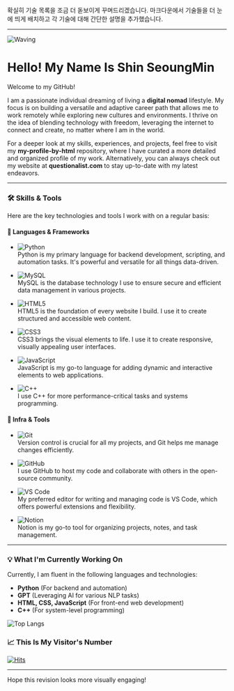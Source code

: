 확실히 기술 목록을 조금 더 돋보이게 꾸며드리겠습니다. 마크다운에서 기술들을 더 눈에 띄게 배치하고 각 기술에 대해 간단한 설명을 추가했습니다.

---

![Waving](https://capsule-render.vercel.app/api?type=waving&height=200&text=Thanks+For+Visit&fontAlign=40&fontAlignY=40&color=gradient)

# Hello! My Name Is **Shin SeoungMin**  
Welcome to my GitHub!

I am a passionate individual dreaming of living a **digital nomad** lifestyle. My focus is on building a versatile and adaptive career path that allows me to work remotely while exploring new cultures and environments. I thrive on the idea of blending technology with freedom, leveraging the internet to connect and create, no matter where I am in the world.

For a deeper look at my skills, experiences, and projects, feel free to visit my **my-profile-by-html** repository, where I have curated a more detailed and organized profile of my work. Alternatively, you can always check out my website at **questionalist.com** to stay up-to-date with my latest endeavors.

---

### 🛠️ **Skills & Tools**

Here are the key technologies and tools I work with on a regular basis:

#### 🚀 **Languages & Frameworks**
- ![Python](https://img.shields.io/badge/python-3776AB.svg?&style=for-the-badge&logo=python&logoColor=white)  
  Python is my primary language for backend development, scripting, and automation tasks. It's powerful and versatile for all things data-driven.

- ![MySQL](https://img.shields.io/badge/mysql-4479A1.svg?&style=for-the-badge&logo=mysql&logoColor=white)  
  MySQL is the database technology I use to ensure secure and efficient data management in various projects.

- ![HTML5](https://img.shields.io/badge/HTML5-E34F26.svg?&style=for-the-badge&logo=html5&logoColor=white)  
  HTML5 is the foundation of every website I build. I use it to create structured and accessible web content.

- ![CSS3](https://img.shields.io/badge/CSS3-1572B6.svg?&style=for-the-badge&logo=css3&logoColor=white)  
  CSS3 brings the visual elements to life. I use it to create responsive, visually appealing user interfaces.

- ![JavaScript](https://img.shields.io/badge/JavaScript-F7DF1E.svg?&style=for-the-badge&logo=javascript&logoColor=white)  
  JavaScript is my go-to language for adding dynamic and interactive elements to web applications.

- ![C++](https://img.shields.io/badge/C++-00599C.svg?&style=for-the-badge&logo=cplusplus&logoColor=white)  
  I use C++ for more performance-critical tasks and systems programming.

#### 🧰 **Infra & Tools**
- ![Git](https://img.shields.io/badge/git-F05032.svg?&style=for-the-badge&logo=git&logoColor=white)  
  Version control is crucial for all my projects, and Git helps me manage changes efficiently.

- ![GitHub](https://img.shields.io/badge/github-181717.svg?&style=for-the-badge&logo=github&logoColor=white)  
  I use GitHub to host my code and collaborate with others in the open-source community.

- ![VS Code](https://img.shields.io/badge/vscode-007ACC.svg?&style=for-the-badge&logo=visualstudiocode&logoColor=white)  
  My preferred editor for writing and managing code is VS Code, which offers powerful extensions and flexibility.

- ![Notion](https://img.shields.io/badge/notion-000000.svg?&style=for-the-badge&logo=notion&logoColor=white)  
  Notion is my go-to tool for organizing projects, notes, and task management.

---

### 💡 **What I'm Currently Working On**

Currently, I am fluent in the following languages and technologies:
- **Python** (For backend and automation)
- **GPT** (Leveraging AI for various NLP tasks)
- **HTML, CSS, JavaScript** (For front-end web development)
- **C++** (For system-level programming)

![Top Langs](https://github-readme-stats.vercel.app/api/top-langs/?username=whitecrowclown&layout=compact)

### 📈 **This Is My Visitor's Number**

[![Hits](https://hits.seeyoufarm.com/api/count/incr/badge.svg?url=https%3A%2F%2Fgithub.com%2Fwhitecrowclown&count_bg=%2379C83D&title_bg=%23555555&icon=&icon_color=%23E7E7E7&title=hits&edge_flat=false)](https://hits.seeyoufarm.com)

---

Hope this revision looks more visually engaging!
